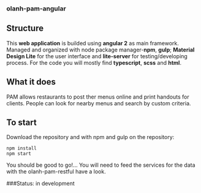### olanh-pam-angular
## Structure
This **web application** is builded using **angular 2** as main framework. Managed and organized with node package manager-**npm**, **gulp**; **Material Design Lite** for the user interface and **lite-server** for testing/developing process. For the code you will mostly find **typescript**, **scss** and **html**.

## What it does
PAM allows restaurants to post ther menus online and print handouts for clients. People can look for nearby menus and search by custom criteria.

## To start
Download the repository and with npm and gulp on the repository:
```
npm install
npm start
```
You should be good to go!... You will need to feed the services for the data with the olanh-pam-restful have a look.

###Status: 
in development

